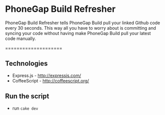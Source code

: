 # PhoneGap Build Refresher

PhoneGap Build Refresher tells PhoneGap Build pull your linked Github code every 30 seconds. This way all you have to worry about is committing and syncing your code without having make PhoneGap Build pull your latest code manually.

====================

## Technologies

* Express.js - http://expressjs.com/
* CoffeeScript - http://coffeescript.org/

## Run the script

* run `cake dev`

